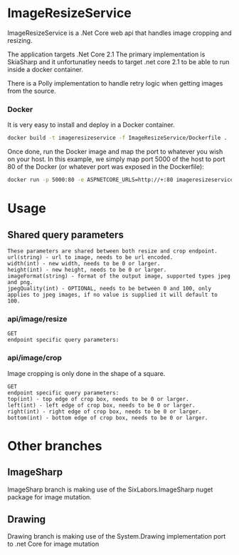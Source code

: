 # ImageResizeService

ImageResizeService is a .Net Core web api that handles image cropping and resizing.

The application targets .Net Core 2.1
The primary implementation is SkiaSharp and it unfortunatley needs to target .net core 2.1 to be able to run inside a docker container.

There is a Polly implementation to handle retry logic when getting images from the source.

### Docker
It is very easy to install and deploy in a Docker container.

```sh
docker build -t imageresizeservice -f ImageResizeService/Dockerfile .
```

Once done, run the Docker image and map the port to whatever you wish on your host. In this example, we simply map port 5000 of the host to port 80 of the Docker (or whatever port was exposed in the Dockerfile):

```sh
docker run -p 5000:80 -e ASPNETCORE_URLS=http://+:80 imageresizeservice
```

# Usage

## Shared query parameters
```
These parameters are shared between both resize and crop endpoint.
url(string) - url to image, needs to be url encoded.
width(int) - new width, needs to be 0 or larger.
height(int) - new height, needs to be 0 or larger.
imageFormat(string) - format of the output image, supported types jpeg and png.
jpegQuality(int) - OPTIONAL, needs to be between 0 and 100, only applies to jpeg images, if no value is supplied it will default to 100.
```

### api/image/resize
```
GET
endpoint specific query parameters:
```

### api/image/crop
Image cropping is only done in the shape of a square.
```
GET
endpoint specific query parameters: 
top(int) - top edge of crop box, needs to be 0 or larger.
left(int) - left edge of crop box, needs to be 0 or larger.
right(int) - right edge of crop box, needs to be 0 or larger.
bottom(int) - bottom edge of crop box, needs to be 0 or larger.
```

# Other branches

## ImageSharp
ImageSharp branch is making use of the SixLabors.ImageSharp nuget package for image mutation.
## Drawing
Drawing branch is making use of the System.Drawing implementation port to .net Core for image mutation
